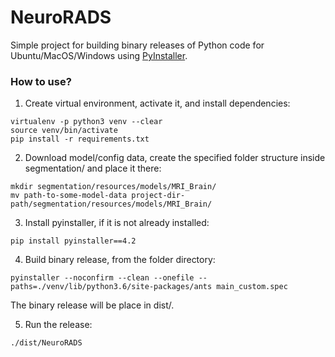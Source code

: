 # NeuroRADS

Simple project for building binary releases of Python code for Ubuntu/MacOS/Windows using [PyInstaller](https://github.com/pyinstaller/pyinstaller).


### How to use?

1. Create virtual environment, activate it, and install dependencies:
```
virtualenv -p python3 venv --clear
source venv/bin/activate
pip install -r requirements.txt
```

2. Download model/config data, create the specified folder structure inside segmentation/ and place it there:
```
mkdir segmentation/resources/models/MRI_Brain/
mv path-to-some-model-data project-dir-path/segmentation/resources/models/MRI_Brain/
```

3. Install pyinstaller, if it is not already installed:
```
pip install pyinstaller==4.2
```

4. Build binary release, from the folder directory:
```
pyinstaller --noconfirm --clean --onefile --paths=./venv/lib/python3.6/site-packages/ants main_custom.spec
```

The binary release will be place in dist/.

5. Run the release:
```
./dist/NeuroRADS
```
